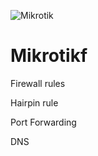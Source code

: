 ![Mikrotik](/images/mikrotik.png)

# Mikrotikf

Firewall rules

Hairpin rule

Port Forwarding

DNS

